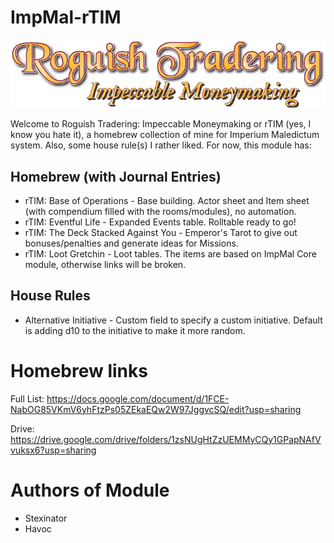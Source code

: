 # ImpMal-rTIM

![Logo](/src/assets/rtim-logo.webp)

Welcome to Roguish Tradering: Impeccable Moneymaking or rTIM (yes, I know you hate it), a homebrew collection of mine for Imperium Maledictum system. Also, some house rule(s) I rather liked.
For now, this module has:

## Homebrew (with Journal Entries)
- rTIM: Base of Operations - Base building. Actor sheet and Item sheet (with compendium filled with the rooms/modules), no automation.
- rTIM: Eventful Life - Expanded Events table. Rolltable ready to go!
- rTIM: The Deck Stacked Against You - Emperor's Tarot to give out bonuses/penalties and generate ideas for Missions.
- rTIM: Loot Gretchin - Loot tables. The items are based on ImpMal Core module, otherwise links will be broken.

## House Rules
- Alternative Initiative - Custom field to specify a custom initiative. Default is adding d10 to the initiative to make it more random.


# Homebrew links
Full List: https://docs.google.com/document/d/1FCE-NabOG85VKmV6yhFtzPs05ZEkaEQw2W97JggvcSQ/edit?usp=sharing

Drive: https://drive.google.com/drive/folders/1zsNUgHtZzUEMMyCQy1GPapNAfVvuksx6?usp=sharing

# Authors of Module
- Stexinator
- Havoc